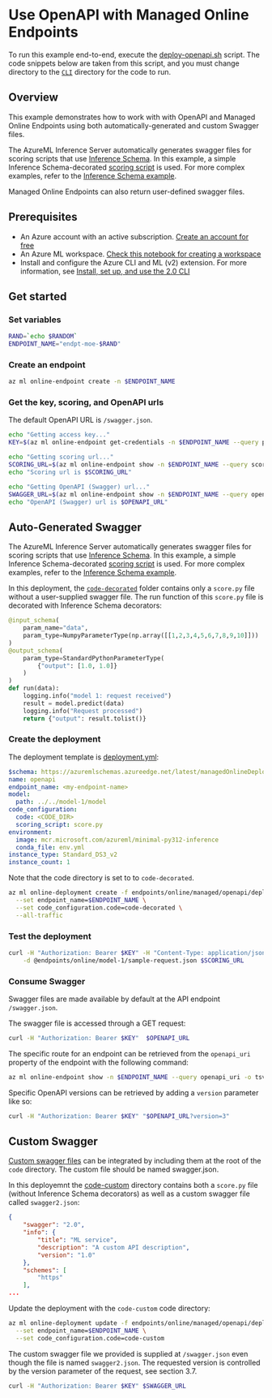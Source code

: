 # Use OpenAPI with Managed Online Endpoints

To run this example end-to-end, execute the [deploy-openapi.sh](../../../../deploy-moe-openapi.sh) script. The code snippets below are taken from this script, and you must change directory to the [`CLI`]('../../../..') directory for the code to run. 
 
## Overview

This example demonstrates how to work with with OpenAPI and Managed Online Endpoints using both automatically-generated and custom Swagger files. 

The AzureML Inference Server automatically generates swagger files for scoring scripts that use [Inference Schema](https://github.com/Azure/InferenceSchema). In this example, a simple Inference Schema-decorated [scoring script](openapi/decorated/code/score.py) is used. For more complex examples, refer to the [Inference Schema example](../inference-schema). 

Managed Online Endpoints can also return user-defined swagger files.  

## Prerequisites

- An Azure account with an active subscription. [Create an account for free](https://azure.microsoft.com/free/?WT.mc_id=A261C142F)
- An Azure ML workspace. [Check this notebook for creating a workspace](/sdk/resources/workspace/workspace.ipynb)
- Install and configure the Azure CLI and ML (v2) extension. For more information, see [Install, set up, and use the 2.0 CLI](https://learn.microsoft.com/en-us/azure/machine-learning/how-to-configure-cli?tabs=public)


## Get started

### Set variables

```bash
RAND=`echo $RANDOM`
ENDPOINT_NAME="endpt-moe-$RAND"
``` 

### Create an endpoint
```bash
az ml online-endpoint create -n $ENDPOINT_NAME
```

### Get the key, scoring, and OpenAPI urls
The default OpenAPI URL is `/swagger.json`. 

```bash
echo "Getting access key..."
KEY=$(az ml online-endpoint get-credentials -n $ENDPOINT_NAME --query primaryKey -o tsv )

echo "Getting scoring url..."
SCORING_URL=$(az ml online-endpoint show -n $ENDPOINT_NAME --query scoring_uri -o tsv )
echo "Scoring url is $SCORING_URL"

echo "Getting OpenAPI (Swagger) url..."
SWAGGER_URL=$(az ml online-endpoint show -n $ENDPOINT_NAME --query openapi_uri -o tsv )
echo "OpenAPI (Swagger) url is $OPENAPI_URL"
```

## Auto-Generated Swagger
The AzureML Inference Server automatically generates swagger files for scoring scripts that use [Inference Schema](https://github.com/Azure/InferenceSchema). In this example, a simple Inference Schema-decorated [scoring script](decorated/code/score.py) is used. For more complex examples, refer to the [Inference Schema example](../inference-schema).  

In this deployment, the [`code-decorated`](code-decorated) folder contains only a `score.py` file without a user-supplied swagger file. The run function of this `score.py` file is decorated with Inference Schema decorators: 

```python
@input_schema(
    param_name="data",
    param_type=NumpyParameterType(np.array([[1,2,3,4,5,6,7,8,9,10]]))
)
@output_schema(
    param_type=StandardPythonParameterType(
        {"output": [1.0, 1.0]}
    )
)
def run(data):
    logging.info("model 1: request received")
    result = model.predict(data)
    logging.info("Request processed")
    return {"output": result.tolist()}
```

### Create the deployment
The deployment template is [deployment.yml](deployment.yml): 

```yaml 
$schema: https://azuremlschemas.azureedge.net/latest/managedOnlineDeployment.schema.json
name: openapi
endpoint_name: <my-endpoint-name>
model:
  path: ../../model-1/model
code_configuration:
  code: <CODE_DIR>
  scoring_script: score.py
environment:
  image: mcr.microsoft.com/azureml/minimal-py312-inference
  conda_file: env.yml
instance_type: Standard_DS3_v2
instance_count: 1
```

Note that the code directory is set to to `code-decorated`. 

```bash
az ml online-deployment create -f endpoints/online/managed/openapi/deployment.yml \
  --set endpoint_name=$ENDPOINT_NAME \
  --set code_configuration.code=code-decorated \
  --all-traffic
``` 

### Test the deployment
```bash
curl -H "Authorization: Bearer $KEY" -H "Content-Type: application/json" \
    -d @endpoints/online/model-1/sample-request.json $SCORING_URL
```

### Consume Swagger

Swagger files are made available by default at the API endpoint `/swagger.json`.

The swagger file is accessed through a GET request: 
```bash
curl -H "Authorization: Bearer $KEY"  $OPENAPI_URL
``` 

The specific route for an endpoint can be retrieved from the `openapi_uri` property of the endpoint with the following command: 

```bash
az ml online-endpoint show -n $ENDPOINT_NAME --query openapi_uri -o tsv 
``` 

Specific OpenAPI versions can be retrieved by adding a `version` parameter like so: 

```bash
curl -H "Authorization: Bearer $KEY" "$OPENAPI_URL?version=3"
```

## Custom Swagger
[Custom swagger files](code-custom/swagger2.json) can be integrated by including them at the root of the `code` directory. The custom file should be named swagger<version>.json. 

In this deployemnt the [code-custom](code-custom) directory contains both a `score.py` file (without Inference Schema decorators) as well as a custom swagger file called `swagger2.json`: 

```json
{
    "swagger": "2.0",
    "info": {
        "title": "ML service",
        "description": "A custom API description",
        "version": "1.0"
    },
    "schemes": [
        "https"
    ],
...
```

Update the deployment with the `code-custom` code directory: 

```bash
az ml online-deployment update -f endpoints/online/managed/openapi/deployment.yml \
  --set endpoint_name=$ENDPOINT_NAME \
  --set code_configuration.code=code-custom
``` 

The custom swagger file we provided is supplied at `/swagger.json` even though the file is named `swagger2.json`. The requested version is controlled by the version parameter of the request, see section 3.7. 

```bash
curl -H "Authorization: Bearer $KEY" $SWAGGER_URL
``` 